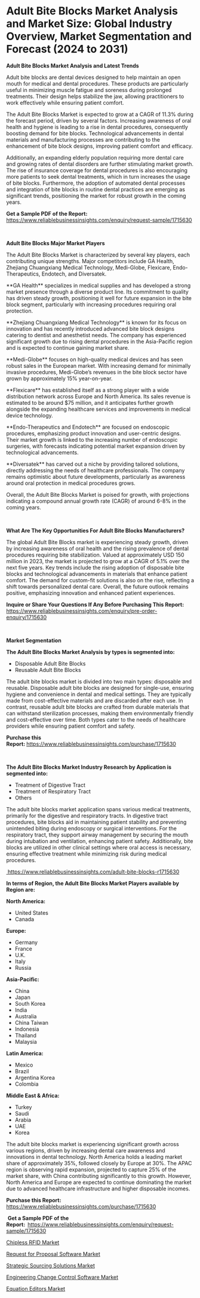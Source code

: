 <p><h1>Adult Bite Blocks Market Analysis and Market Size: Global Industry Overview, Market Segmentation and Forecast (2024 to 2031)</h1></p><p><strong>Adult Bite Blocks Market Analysis and Latest Trends</strong></p>
<p><p>Adult bite blocks are dental devices designed to help maintain an open mouth for medical and dental procedures. These products are particularly useful in minimizing muscle fatigue and soreness during prolonged treatments. Their design helps stabilize the jaw, allowing practitioners to work effectively while ensuring patient comfort.</p><p>The Adult Bite Blocks Market is expected to grow at a CAGR of 11.3% during the forecast period, driven by several factors. Increasing awareness of oral health and hygiene is leading to a rise in dental procedures, consequently boosting demand for bite blocks. Technological advancements in dental materials and manufacturing processes are contributing to the enhancement of bite block designs, improving patient comfort and efficacy.</p><p>Additionally, an expanding elderly population requiring more dental care and growing rates of dental disorders are further stimulating market growth. The rise of insurance coverage for dental procedures is also encouraging more patients to seek dental treatments, which in turn increases the usage of bite blocks. Furthermore, the adoption of automated dental processes and integration of bite blocks in routine dental practices are emerging as significant trends, positioning the market for robust growth in the coming years.</p></p>
<p><strong>Get a Sample PDF of the Report:&nbsp;</strong> <a href="https://www.reliablebusinessinsights.com/enquiry/request-sample/1715630?utm_campaign=1611&utm_medium=2&utm_source=Github&utm_content=ia&utm_term=23102024&utm_id=adult-bite-blocks">https://www.reliablebusinessinsights.com/enquiry/request-sample/1715630</a></p>
<p>&nbsp;</p>
<p><strong>Adult Bite Blocks Major Market Players</strong></p>
<p><p>The Adult Bite Blocks Market is characterized by several key players, each contributing unique strengths. Major competitors include GA Health, Zhejiang Chuangxiang Medical Technology, Medi-Globe, Flexicare, Endo-Therapeutics, Endotech, and Diversatek.</p><p>**GA Health** specializes in medical supplies and has developed a strong market presence through a diverse product line. Its commitment to quality has driven steady growth, positioning it well for future expansion in the bite block segment, particularly with increasing procedures requiring oral protection.</p><p>**Zhejiang Chuangxiang Medical Technology** is known for its focus on innovation and has recently introduced advanced bite block designs catering to dentist and anesthetist needs. The company has experienced significant growth due to rising dental procedures in the Asia-Pacific region and is expected to continue gaining market share.</p><p>**Medi-Globe** focuses on high-quality medical devices and has seen robust sales in the European market. With increasing demand for minimally invasive procedures, Medi-Globe’s revenues in the bite block sector have grown by approximately 15% year-on-year.</p><p>**Flexicare** has established itself as a strong player with a wide distribution network across Europe and North America. Its sales revenue is estimated to be around $75 million, and it anticipates further growth alongside the expanding healthcare services and improvements in medical device technology.</p><p>**Endo-Therapeutics and Endotech** are focused on endoscopic procedures, emphasizing product innovation and user-centric designs. Their market growth is linked to the increasing number of endoscopic surgeries, with forecasts indicating potential market expansion driven by technological advancements.</p><p>**Diversatek** has carved out a niche by providing tailored solutions, directly addressing the needs of healthcare professionals. The company remains optimistic about future developments, particularly as awareness around oral protection in medical procedures grows.</p><p>Overall, the Adult Bite Blocks Market is poised for growth, with projections indicating a compound annual growth rate (CAGR) of around 6-8% in the coming years.</p></p>
<p>&nbsp;</p>
<p><strong>What Are The Key Opportunities For Adult Bite Blocks Manufacturers?</strong></p>
<p><p>The global Adult Bite Blocks market is experiencing steady growth, driven by increasing awareness of oral health and the rising prevalence of dental procedures requiring bite stabilization. Valued at approximately USD 150 million in 2023, the market is projected to grow at a CAGR of 5.1% over the next five years. Key trends include the rising adoption of disposable bite blocks and technological advancements in materials that enhance patient comfort. The demand for custom-fit solutions is also on the rise, reflecting a shift towards personalized dental care. Overall, the future outlook remains positive, emphasizing innovation and enhanced patient experiences.</p></p>
<p><strong>Inquire or Share Your Questions If Any Before Purchasing This Report:</strong> <a href="https://www.reliablebusinessinsights.com/enquiry/pre-order-enquiry/1715630?utm_campaign=1611&utm_medium=2&utm_source=Github&utm_content=ia&utm_term=23102024&utm_id=adult-bite-blocks">https://www.reliablebusinessinsights.com/enquiry/pre-order-enquiry/1715630</a></p>
<p>&nbsp;</p>
<p><strong>Market Segmentation</strong></p>
<p><strong>The Adult Bite Blocks Market Analysis by types is segmented into:</strong></p>
<p><ul><li>Disposable Adult Bite Blocks</li><li>Reusable Adult Bite Blocks</li></ul></p>
<p><p>The adult bite blocks market is divided into two main types: disposable and reusable. Disposable adult bite blocks are designed for single-use, ensuring hygiene and convenience in dental and medical settings. They are typically made from cost-effective materials and are discarded after each use. In contrast, reusable adult bite blocks are crafted from durable materials that can withstand sterilization processes, making them environmentally friendly and cost-effective over time. Both types cater to the needs of healthcare providers while ensuring patient comfort and safety.</p></p>
<p><strong>Purchase this Report:&nbsp;</strong><a href="https://www.reliablebusinessinsights.com/purchase/1715630?utm_campaign=1611&utm_medium=2&utm_source=Github&utm_content=ia&utm_term=23102024&utm_id=adult-bite-blocks">https://www.reliablebusinessinsights.com/purchase/1715630</a></p>
<p>&nbsp;</p>
<p><strong>The Adult Bite Blocks Market Industry Research by Application is segmented into:</strong></p>
<p><ul><li>Treatment of Digestive Tract</li><li>Treatment of Respiratory Tract</li><li>Others</li></ul></p>
<p><p>The adult bite blocks market application spans various medical treatments, primarily for the digestive and respiratory tracts. In digestive tract procedures, bite blocks aid in maintaining patient stability and preventing unintended biting during endoscopy or surgical interventions. For the respiratory tract, they support airway management by securing the mouth during intubation and ventilation, enhancing patient safety. Additionally, bite blocks are utilized in other clinical settings where oral access is necessary, ensuring effective treatment while minimizing risk during medical procedures.</p></p>
<p><a href="https://www.reliablebusinessinsights.com/adult-bite-blocks-r1715630?utm_campaign=1611&utm_medium=2&utm_source=Github&utm_content=ia&utm_term=23102024&utm_id=adult-bite-blocks">&nbsp;https://www.reliablebusinessinsights.com/adult-bite-blocks-r1715630</a></p>
<p><strong>In terms of Region, the Adult Bite Blocks Market Players available by Region are:</strong></p>
<p>
    <p> <strong> North America: </strong>
        <ul>
            <li>United States</li>
            <li>Canada</li>
        </ul>
        </p> 
    <p> <strong> Europe: </strong>
        <ul>
            <li>Germany</li>
            <li>France</li>
            <li>U.K.</li>
            <li>Italy</li>
            <li>Russia</li>
        </ul>
        </p> 
    <p> <strong> Asia-Pacific: </strong>
        <ul>
            <li>China</li>
            <li>Japan</li>
            <li>South Korea</li>
            <li>India</li>
            <li>Australia</li>
            <li>China Taiwan</li>
            <li>Indonesia</li>
            <li>Thailand</li>
            <li>Malaysia</li>
        </ul>
        </p> 
    <p> <strong> Latin America: </strong>
        <ul>
            <li>Mexico</li>
            <li>Brazil</li>
            <li>Argentina Korea</li>
            <li>Colombia</li>
        </ul>
        </p> 
    <p> <strong> Middle East & Africa: </strong>
        <ul>
            <li>Turkey</li>
            <li>Saudi</li>
            <li>Arabia</li>
            <li>UAE</li>
            <li>Korea</li>
        </ul>
    </p>
    </p>
<p><p>The adult bite blocks market is experiencing significant growth across various regions, driven by increasing dental care awareness and innovations in dental technology. North America holds a leading market share of approximately 35%, followed closely by Europe at 30%. The APAC region is observing rapid expansion, projected to capture 25% of the market share, with China contributing significantly to this growth. However, North America and Europe are expected to continue dominating the market due to advanced healthcare infrastructure and higher disposable incomes.</p></p>
<p><strong>Purchase this Report: </strong><a href="https://www.reliablebusinessinsights.com/purchase/1715630?utm_campaign=1611&utm_medium=2&utm_source=Github&utm_content=ia&utm_term=23102024&utm_id=adult-bite-blocks">https://www.reliablebusinessinsights.com/purchase/1715630</a></p>
<p>&nbsp;<strong>Get a Sample PDF of the Report:&nbsp;&nbsp;</strong><a href="https://www.reliablebusinessinsights.com/enquiry/request-sample/1715630?utm_campaign=1611&utm_medium=2&utm_source=Github&utm_content=ia&utm_term=23102024&utm_id=adult-bite-blocks">https://www.reliablebusinessinsights.com/enquiry/request-sample/1715630</a></p>
<p><strong></strong></p>
<p><p><a href="https://www.linkedin.com/pulse/chipless-rfid-market-research-report-exploring-size-revenue-vn8fc?utm_campaign=1611&utm_medium=2&utm_source=Github&utm_content=ia&utm_term=23102024&utm_id=adult-bite-blocks">Chipless RFID Market</a></p><p><a href="https://www.linkedin.com/pulse/request-proposal-software-market-size-growth-industry-analysis-h7s8c?utm_campaign=1611&utm_medium=2&utm_source=Github&utm_content=ia&utm_term=23102024&utm_id=adult-bite-blocks">Request for Proposal Software Market</a></p><p><a href="https://www.linkedin.com/pulse/strategic-sourcing-solutions-market-growth-segmentation-fmwuc?utm_campaign=1611&utm_medium=2&utm_source=Github&utm_content=ia&utm_term=23102024&utm_id=adult-bite-blocks">Strategic Sourcing Solutions Market</a></p><p><a href="https://www.linkedin.com/pulse/global-engineering-change-control-software-market-opportunities-7gsac?utm_campaign=1611&utm_medium=2&utm_source=Github&utm_content=ia&utm_term=23102024&utm_id=adult-bite-blocks">Engineering Change Control Software Market</a></p><p><a href="https://www.linkedin.com/pulse/decoding-equation-editors-industry-dynamics-strategic-imperatives-swvfc?utm_campaign=1611&utm_medium=2&utm_source=Github&utm_content=ia&utm_term=23102024&utm_id=adult-bite-blocks">Equation Editors Market</a></p></p>